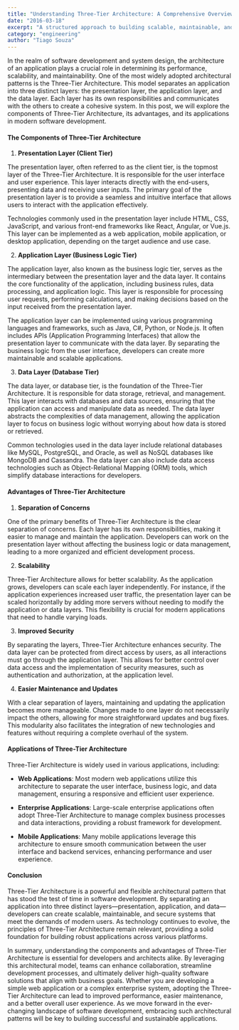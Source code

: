 ```yaml
---
title: "Understanding Three-Tier Architecture: A Comprehensive Overview"
date: "2016-03-18"
excerpt: "A structured approach to building scalable, maintainable, and secure applications."
category: "engineering"
author: "Tiago Souza"
---
```


In the realm of software development and system design, the architecture of an application plays a crucial role in determining its performance, scalability, and maintainability. One of the most widely adopted architectural patterns is the Three-Tier Architecture. This model separates an application into three distinct layers: the presentation layer, the application layer, and the data layer. Each layer has its own responsibilities and communicates with the others to create a cohesive system. In this post, we will explore the components of Three-Tier Architecture, its advantages, and its applications in modern software development.

#### The Components of Three-Tier Architecture

1. **Presentation Layer (Client Tier)**

The presentation layer, often referred to as the client tier, is the topmost layer of the Three-Tier Architecture. It is responsible for the user interface and user experience. This layer interacts directly with the end-users, presenting data and receiving user inputs. The primary goal of the presentation layer is to provide a seamless and intuitive interface that allows users to interact with the application effectively.

Technologies commonly used in the presentation layer include HTML, CSS, JavaScript, and various front-end frameworks like React, Angular, or Vue.js. This layer can be implemented as a web application, mobile application, or desktop application, depending on the target audience and use case.

2. **Application Layer (Business Logic Tier)**

The application layer, also known as the business logic tier, serves as the intermediary between the presentation layer and the data layer. It contains the core functionality of the application, including business rules, data processing, and application logic. This layer is responsible for processing user requests, performing calculations, and making decisions based on the input received from the presentation layer.

The application layer can be implemented using various programming languages and frameworks, such as Java, C#, Python, or Node.js. It often includes APIs (Application Programming Interfaces) that allow the presentation layer to communicate with the data layer. By separating the business logic from the user interface, developers can create more maintainable and scalable applications.

3. **Data Layer (Database Tier)**

The data layer, or database tier, is the foundation of the Three-Tier Architecture. It is responsible for data storage, retrieval, and management. This layer interacts with databases and data sources, ensuring that the application can access and manipulate data as needed. The data layer abstracts the complexities of data management, allowing the application layer to focus on business logic without worrying about how data is stored or retrieved.

Common technologies used in the data layer include relational databases like MySQL, PostgreSQL, and Oracle, as well as NoSQL databases like MongoDB and Cassandra. The data layer can also include data access technologies such as Object-Relational Mapping (ORM) tools, which simplify database interactions for developers.

#### Advantages of Three-Tier Architecture

1. **Separation of Concerns**

One of the primary benefits of Three-Tier Architecture is the clear separation of concerns. Each layer has its own responsibilities, making it easier to manage and maintain the application. Developers can work on the presentation layer without affecting the business logic or data management, leading to a more organized and efficient development process.

2. **Scalability**

Three-Tier Architecture allows for better scalability. As the application grows, developers can scale each layer independently. For instance, if the application experiences increased user traffic, the presentation layer can be scaled horizontally by adding more servers without needing to modify the application or data layers. This flexibility is crucial for modern applications that need to handle varying loads.

3. **Improved Security**

By separating the layers, Three-Tier Architecture enhances security. The data layer can be protected from direct access by users, as all interactions must go through the application layer. This allows for better control over data access and the implementation of security measures, such as authentication and authorization, at the application level.

4. **Easier Maintenance and Updates**

With a clear separation of layers, maintaining and updating the application becomes more manageable. Changes made to one layer do not necessarily impact the others, allowing for more straightforward updates and bug fixes. This modularity also facilitates the integration of new technologies and features without requiring a complete overhaul of the system.

#### Applications of Three-Tier Architecture

Three-Tier Architecture is widely used in various applications, including:

- **Web Applications**: Most modern web applications utilize this architecture to separate the user interface, business logic, and data management, ensuring a responsive and efficient user experience.

- **Enterprise Applications**: Large-scale enterprise applications often adopt Three-Tier Architecture to manage complex business processes and data interactions, providing a robust framework for development.

- **Mobile Applications**: Many mobile applications leverage this architecture to ensure smooth communication between the user interface and backend services, enhancing performance and user experience.

#### Conclusion

Three-Tier Architecture is a powerful and flexible architectural pattern that has stood the test of time in software development. By separating an application into three distinct layers—presentation, application, and data—developers can create scalable, maintainable, and secure systems that meet the demands of modern users. As technology continues to evolve, the principles of Three-Tier Architecture remain relevant, providing a solid foundation for building robust applications across various platforms.

In summary, understanding the components and advantages of Three-Tier Architecture is essential for developers and architects alike. By leveraging this architectural model, teams can enhance collaboration, streamline development processes, and ultimately deliver high-quality software solutions that align with business goals. Whether you are developing a simple web application or a complex enterprise system, adopting the Three-Tier Architecture can lead to improved performance, easier maintenance, and a better overall user experience. As we move forward in the ever-changing landscape of software development, embracing such architectural patterns will be key to building successful and sustainable applications.